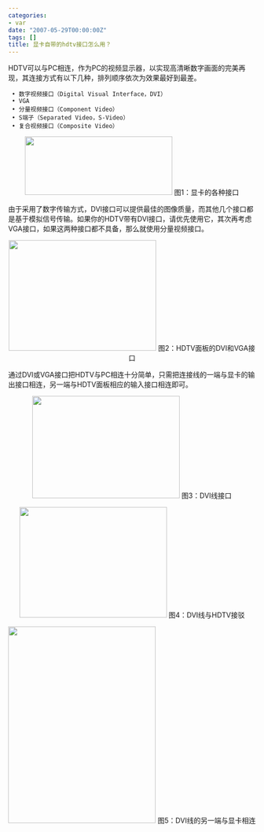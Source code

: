 ```yaml
---
categories:
- var
date: "2007-05-29T00:00:00Z"
tags: []
title: 显卡自带的hdtv接口怎么用？
---
```


HDTV可以与PC相连，作为PC的视频显示器，以实现高清晰数字画面的完美再现，其连接方式有以下几种，排列顺序依次为效果最好到最差。

     • 数字视频接口（Digital Visual Interface，DVI）
     • VGA
     • 分量视频接口（Component Video）
     • S端子（Separated Video，S-Video）
     • 复合视频接口（Composite Video）

 <p align="center"> <img src="http://fabu.beareyes.com.cn/2/lib/200602/24/299/VIDEO%20CARD.jpg" border="0" height="119" width="300">
 图1：显卡的各种接口

 <p align="left">    由于采用了数字传输方式，DVI接口可以提供最佳的图像质量，而其他几个接口都是基于模拟信号传输。如果你的HDTV带有DVI接口，请优先使用它，其次再考虑VGA接口，如果这两种接口都不具备，那么就使用分量视频接口。

 <p align="center"> <img src="http://fabu.beareyes.com.cn/2/lib/200602/24/299/to%20HDTV%20panel.jpg" border="0" height="225" width="300">
 图2：HDTV面板的DVI和VGA接口

 <p align="left">    通过DVI或VGA接口把HDTV与PC相连十分简单，只需把连接线的一端与显卡的输出接口相连，另一端与HDTV面板相应的输入接口相连即可。

 <p align="center"> <img src="http://fabu.beareyes.com.cn/2/lib/200602/24/299/DVI%20cable%20connectors.jpg" border="0" height="208" width="300">
 图3：DVI线接口

 <p align="center"> <img src="http://fabu.beareyes.com.cn/2/lib/200602/24/299/to%20HDTV%20panel.jpg" border="0" height="225" width="300">
 图4：DVI线与HDTV接驳

 <p align="center"> <img src="http://fabu.beareyes.com.cn/2/lib/200602/24/299/to%20the%20video%20card.jpg" border="0" height="400" width="300">
 图5：DVI线的另一端与显卡相连
